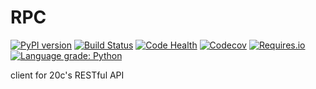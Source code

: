 
# RPC



[![PyPI version](https://badge.fury.io/py/twentyc.rpc.svg)](https://badge.fury.io/py/twentyc.rpc)
[![Build Status](https://travis-ci.org/20c/twentyc.rpc.svg?branch=master)](https://travis-ci.org/20c/twentyc.rpc)
[![Code Health](https://landscape.io/github/20c/twentyc.rpc/master/landscape.svg?style=flat)](https://landscape.io/github/20c/twentyc.rpc/master)
[![Codecov](https://img.shields.io/codecov/c/github/20c/twentyc.rpc/master.svg?maxAge=2592000)](https://codecov.io/github/20c/twentyc.rpc)
[![Requires.io](https://img.shields.io/requires/github/20c/twentyc.rpc.svg?maxAge=2592000)](https://requires.io/github/20c/twentyc.rpc/requirements)
[![Language grade: Python](https://img.shields.io/lgtm/grade/python/g/20c/twentyc.rpc.svg?logo=lgtm&logoWidth=18)](https://lgtm.com/projects/g/20c/twentyc.rpc/context:python)


client for 20c's RESTful API

